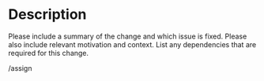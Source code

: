 # Description

Please include a summary of the change and which issue is fixed. Please also include relevant motivation and context. List any dependencies that are required for this change.

/assign

